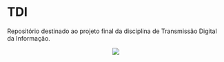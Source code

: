 # TDI
Repositório destinado ao projeto final da disciplina de Transmissão Digital da Informação.

<p align="center">
<img src=https://i.postimg.cc/g0TfM56t/Screenshot-from-2024-05-12-15-43-53.png>
</p>
